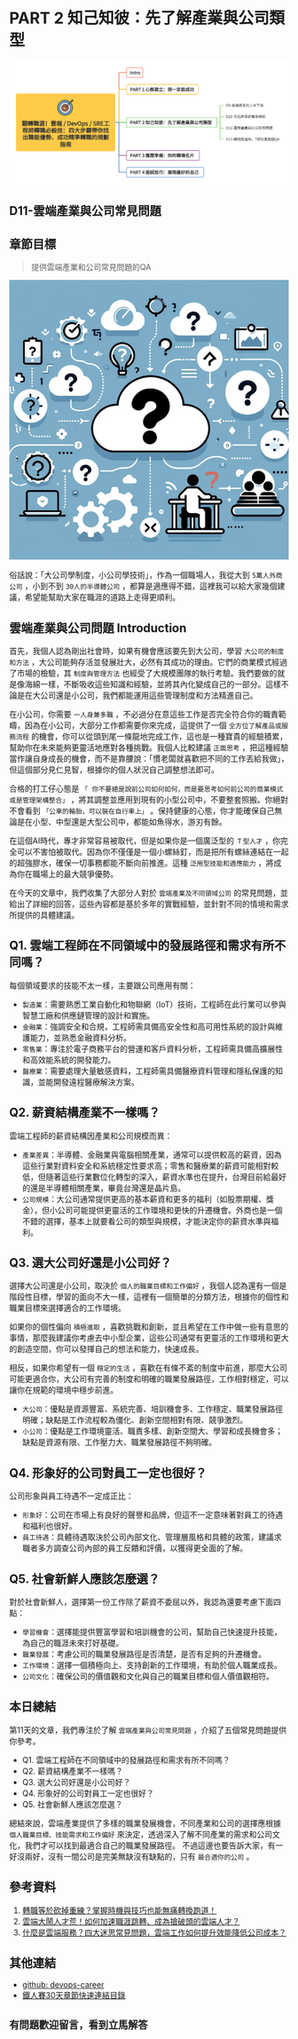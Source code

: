 # PART 2 知己知彼：先了解產業與公司類型

![鐵人賽-30Days-P2](https://github.com/qwedsazxc78/devops-career/raw/main/docs/img/30Days-P2.png)

## D11-雲端產業與公司常見問題

## 章節目標

> 提供雲端產業和公司常見問題的QA

![D11-雲端產業與公司常見問題](https://github.com/qwedsazxc78/devops-career/raw/main/docs/img/D11.png)

俗話說：「大公司學制度，小公司學技術」，作為一個職場人，我從大到 `5萬人外商公司` ，小到不到 `30人的半導體公司` ，都算是適應得不錯，這裡我可以給大家幾個建議，希望能幫助大家在職涯的道路上走得更順利。

## 雲端產業與公司問題 Introduction

首先，我個人認為剛出社會時，如果有機會應該要先到大公司，學習 `大公司的制度和方法` ，大公司能夠存活並發展壯大，必然有其成功的理由。它們的商業模式經過了市場的檢驗，其 `制度與管理方法` 也經受了大規模團隊的執行考驗。我們要做的就是像海綿一樣，不斷吸收這些知識和經驗，並將其內化變成自己的一部分。這樣不論是在大公司還是小公司，我們都能運用這些管理制度和方法精進自己。

在小公司，你需要 `一人身兼多職` ，不必過分在意這些工作是否完全符合你的職責範疇，因為在小公司，大部分工作都需要你來完成，這提供了一個 `全方位了解產品或服務流程` 的機會，你可以從頭到尾一條龍地完成工作，這也是一種寶貴的經驗積累，幫助你在未來能夠更靈活地應對各種挑戰。我個人比較建議 `正面思考` ，把這種經驗當作讓自身成長的機會，而不是靠腰說：「慣老闆就喜歡把不同的工作丟給我做」，但這個部分見仁見智，根據你的個人狀況自己調整想法即可。

合格的打工仔心態是 `「 你不要總是說前公司如何如何，而是要思考如何前公司的商業模式或是管理架構整合」` ，將其調整並應用到現有的小型公司中，不要整套照搬。你絕對不會看到 `「公車的輪胎，可以裝在自行車上」` 。保持健康的心態，你才能確保自己無論是在小型、中型還是大型公司中，都能如魚得水，游刃有餘。

在這個AI時代，專才非常容易被取代，但是如果你是一個廣泛型的 `Ｔ型人才` ，你完全可以不害怕被取代。因為你不僅僅是一個小螺絲釘，而是把所有螺絲連結在一起的超強膠水，確保一切事務都能不斷向前推進。這種 `泛用型技能和適應能力` ，將成為你在職場上的最大競爭優勢。

在今天的文章中，我們收集了大部分人對於 `雲端產業及不同領域公司` 的常見問題，並給出了詳細的回答，這些內容都是基於多年的實戰經驗，並針對不同的情境和需求所提供的具體建議。

## Q1. 雲端工程師在不同領域中的發展路徑和需求有所不同嗎？

每個領域要求的技能不太一樣，主要跟公司應用有關：

* `製造業`：需要熟悉工業自動化和物聯網（IoT）技術，工程師在此行業可以參與智慧工廠和供應鏈管理的設計和實施。
* `金融業`：強調安全和合規，工程師需具備高安全性和高可用性系統的設計與維護能力，並熟悉金融資料分析。
* `零售業`：專注於電子商務平台的營運和客戶資料分析，工程師需具備高擴展性和高效能系統的開發能力。
* `醫療業`：需要處理大量敏感資料，工程師需具備醫療資料管理和隱私保護的知識，並能開發遠程醫療解決方案。

## Q2. 薪資結構產業不一樣嗎？

雲端工程師的薪資結構因產業和公司規模而異：

* `產業差異`：半導體、金融業與電腦相關產業，通常可以提供較高的薪資，因為這些行業對資料安全和系統穩定性要求高；零售和醫療業的薪資可能相對較低，但隨著這些行業數位化轉型的深入，薪資水準也在提升，台灣目前給最好的還是半導體相關產業，畢竟台灣還是晶片島。
* `公司規模`：大公司通常提供更高的基本薪資和更多的福利（如股票期權、獎金），但小公司可能提供更靈活的工作環境和更快的升遷機會。外商也是一個不錯的選擇，基本上就要看公司的類型與規模，才能決定你的薪資水準與福利。

## Q3. 選大公司好還是小公司好？

選擇大公司還是小公司，取決於 `個人的職業目標和工作偏好` ，我個人認為還有一個是階段性目標，學習的面向不大一樣，這裡有一個簡單的分類方法，根據你的個性和職業目標來選擇適合的工作環境。

如果你的個性偏向 `積極進取` ，喜歡挑戰和創新，並且希望在工作中做一些有意思的事情，那麼我建議你考慮去中小型企業，這些公司通常有更靈活的工作環境和更大的創造空間，你可以發揮自己的想法和能力，快速成長。

相反，如果你希望有一個 `穩定的生活` ，喜歡在有條不紊的制度中前進，那麼大公司可能更適合你，大公司有完善的制度和明確的職業發展路徑，工作相對穩定，可以讓你在規範的環境中穩步前進。

* `大公司`：優點是資源豐富、系統完善、培訓機會多、工作穩定、職業發展路徑明確；缺點是工作流程較為僵化、創新空間相對有限、競爭激烈。
* `小公司`：優點是工作環境靈活、職責多樣、創新空間大、學習和成長機會多；缺點是資源有限、工作壓力大、職業發展路徑不夠明確。

## Q4. 形象好的公司對員工一定也很好？

公司形象與員工待遇不一定成正比：

* `形象好`：公司在市場上有良好的聲譽和品牌，但這不一定意味著對員工的待遇和福利也很好。
* `員工待遇`：具體待遇取決於公司內部文化、管理層風格和具體的政策，建議求職者多方調查公司內部的員工反饋和評價，以獲得更全面的了解。

## Q5. 社會新鮮人應該怎麼選？

對於社會新鮮人，選擇第一份工作除了薪資不委屈以外，我認為還要考慮下面四點：

* `學習機會`：選擇能提供豐富學習和培訓機會的公司，幫助自己快速提升技能，為自己的職涯未來打好基礎。
* `職業發展`：考慮公司的職業發展路徑是否清楚，是否有足夠的升遷機會。
* `工作環境`：選擇一個積極向上、支持創新的工作環境，有助於個人職業成長。
* `公司文化`：確保公司的價值觀和文化與自己的職業目標和個人價值觀相符。

## 本日總結

第11天的文章，我們專注於了解 `雲端產業與公司常見問題` ，介紹了五個常見問題提供你參考。

* Q1. 雲端工程師在不同領域中的發展路徑和需求有所不同嗎？
* Q2. 薪資結構產業不一樣嗎？
* Q3. 選大公司好還是小公司好？
* Q4. 形象好的公司對員工一定也很好？
* Q5. 社會新鮮人應該怎麼選？

總結來說，雲端產業提供了多樣的職業發展機會，不同產業和公司的選擇應根據 `個人職業目標、技能需求和工作偏好` 來決定，透過深入了解不同產業的需求和公司文化，我們才可以找到最適合自己的職業發展路徑。
不過這邊也要告訴大家，有一好沒兩好，沒有一間公司是完美無缺沒有缺點的，只有 `最合適你的公司` 。

## 參考資料

1. [轉職等於砍掉重練？掌握時機與技巧也能無痛轉換跑道！](https://www.hnl-consultants.com/change-careers/)
2. [雲端大鬧人才荒！如何加速職涯跳轉、成為搶破頭的雲端人才？](https://aws.amazon.com/tw/events/taiwan/interviews/cloud-talent/)
3. [什麼是雲端服務？四大迷思常見問題，雲端工作如何提升效能降低公司成本？](https://blog.jandi.com/tw/saas-cloud/)

## 其他連結

* [github: devops-career](https://github.com/qwedsazxc78/devops-career/tree/main)
* [鐵人賽30天章節快速連結目錄](https://ithelp.ithome.com.tw/articles/10351094)

## `有問題歡迎留言，看到立馬解答`
